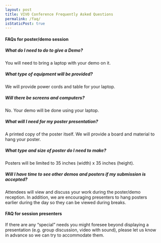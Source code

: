 ```yaml
---
layout: post
title: VIVO Conference Frequently Asked Questions
permalink: /faq/
isStaticPost: true
---
```


#### FAQs for poster/demo session

##### What do I need to do to give a Demo?

You will need to bring a laptop with your demo on it.

##### What type of equipment will be provided?

We will provide power cords and table for your laptop.

##### Will there be screens and computers?

No. Your demo will be done using your laptop.

##### What will I need for my poster presentation?

A printed copy of the poster itself. We will provide a board and material to hang your poster.

##### What type and size of poster do I need to make?

Posters will be limited to 35 inches (width) x 35 inches (height).

##### Will I have time to see other demos and posters if my submission is accepted?

Attendees will view and discuss your work during the poster/demo reception. In addition, we are encouraging presenters to hang posters earlier during the day so they can be viewed during breaks.

#### FAQ for session presenters

If there are any “special” needs you might foresee beyond displaying a presentation (e.g.  group discussion, video with sound), please let us know in advance so we can try to accommodate them.


<img class="img-responsive feature-image" src="{{ site.baseurl }}/img/posts/cod.jpg" style="display:none">
